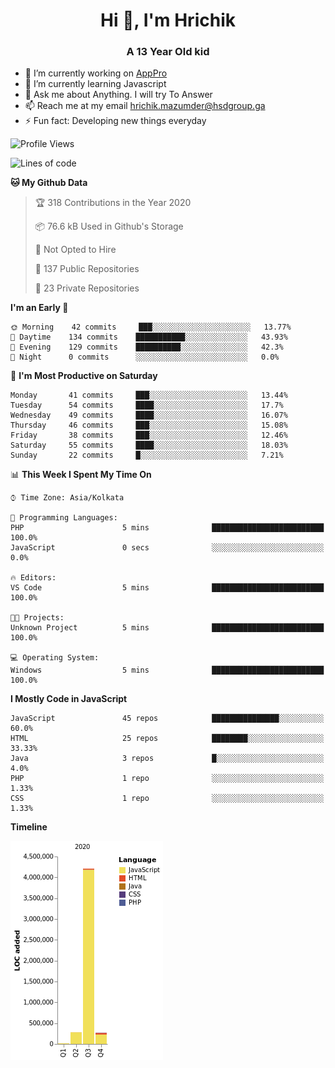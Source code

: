 <h1 align="center">Hi 👋, I'm Hrichik</h1>
<h3 align="center">A 13 Year Old kid</h3>


- 🔭 I’m currently working on [AppPro](https://apppro.in)
- 🌱 I’m currently learning Javascript
- 💬 Ask me about Anything. I will try To Answer
- 📫 Reach me at my email hrichik.mazumder@hsdgroup.ga
- ⚡ Fun fact: Developing new things everyday

<!--START_SECTION:waka-->
![Profile Views](http://img.shields.io/badge/Profile%20Views-0-blue)

![Lines of code](https://img.shields.io/badge/From%20Hello%20World%20I%27ve%20Written-3.3%20million%20lines%20of%20code-blue)

**🐱 My Github Data** 

> 🏆 318 Contributions in the Year 2020
 > 
> 📦 76.6 kB Used in Github's Storage 
 > 
> 🚫 Not Opted to Hire
 > 
> 📜 137 Public Repositories
 > 
> 🔑 23 Private Repositories 

**I'm an Early 🐤** 

```text
🌞 Morning    42 commits     ███░░░░░░░░░░░░░░░░░░░░░░   13.77% 
🌆 Daytime    134 commits    ███████████░░░░░░░░░░░░░░   43.93% 
🌃 Evening    129 commits    ██████████░░░░░░░░░░░░░░░   42.3% 
🌙 Night      0 commits      ░░░░░░░░░░░░░░░░░░░░░░░░░   0.0%

```
📅 **I'm Most Productive on Saturday** 

```text
Monday       41 commits     ███░░░░░░░░░░░░░░░░░░░░░░   13.44% 
Tuesday      54 commits     ████░░░░░░░░░░░░░░░░░░░░░   17.7% 
Wednesday    49 commits     ████░░░░░░░░░░░░░░░░░░░░░   16.07% 
Thursday     46 commits     ███░░░░░░░░░░░░░░░░░░░░░░   15.08% 
Friday       38 commits     ███░░░░░░░░░░░░░░░░░░░░░░   12.46% 
Saturday     55 commits     ████░░░░░░░░░░░░░░░░░░░░░   18.03% 
Sunday       22 commits     █░░░░░░░░░░░░░░░░░░░░░░░░   7.21%

```


📊 **This Week I Spent My Time On** 

```text
⌚︎ Time Zone: Asia/Kolkata

💬 Programming Languages: 
PHP                      5 mins              █████████████████████████   100.0% 
JavaScript               0 secs              ░░░░░░░░░░░░░░░░░░░░░░░░░   0.0%

🔥 Editors: 
VS Code                  5 mins              █████████████████████████   100.0%

🐱‍💻 Projects: 
Unknown Project          5 mins              █████████████████████████   100.0%

💻 Operating System: 
Windows                  5 mins              █████████████████████████   100.0%

```

**I Mostly Code in JavaScript** 

```text
JavaScript               45 repos            ███████████████░░░░░░░░░░   60.0% 
HTML                     25 repos            ████████░░░░░░░░░░░░░░░░░   33.33% 
Java                     3 repos             █░░░░░░░░░░░░░░░░░░░░░░░░   4.0% 
PHP                      1 repo              ░░░░░░░░░░░░░░░░░░░░░░░░░   1.33% 
CSS                      1 repo              ░░░░░░░░░░░░░░░░░░░░░░░░░   1.33%

```


**Timeline**

![Chart not found](https://github.com/hrichiksite/hrichiksite/blob/master/charts/bar_graph.png) 


<!--END_SECTION:waka-->
